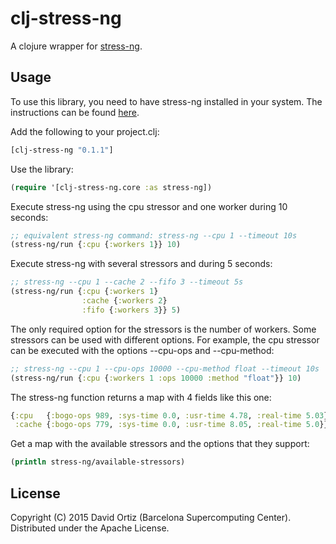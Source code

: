 # clj-stress-ng

A clojure wrapper for [stress-ng](http://kernel.ubuntu.com/~cking/stress-ng/).

## Usage

To use this library, you need to have stress-ng installed in your system.
The instructions can be found [here](http://kernel.ubuntu.com/~cking/stress-ng/).

Add the following to your project.clj:
```clojure
[clj-stress-ng "0.1.1"]
```

Use the library:
```clojure
(require '[clj-stress-ng.core :as stress-ng])
```

Execute stress-ng using the cpu stressor and one worker during 10 seconds:
```clojure
;; equivalent stress-ng command: stress-ng --cpu 1 --timeout 10s
(stress-ng/run {:cpu {:workers 1}} 10)
```

Execute stress-ng with several stressors and during 5 seconds:
```clojure
;; stress-ng --cpu 1 --cache 2 --fifo 3 --timeout 5s
(stress-ng/run {:cpu {:workers 1}
                :cache {:workers 2}
                :fifo {:workers 3}} 5)
```

The only required option for the stressors is the number of workers.
Some stressors can be used with different options. For example,
the cpu stressor can be executed with the options --cpu-ops and
--cpu-method:
```clojure
;; stress-ng --cpu 1 --cpu-ops 10000 --cpu-method float --timeout 10s
(stress-ng/run {:cpu {:workers 1 :ops 10000 :method "float"}} 10)
```

The stress-ng function returns a map with 4 fields like this one:
```clojure
{:cpu   {:bogo-ops 989, :sys-time 0.0, :usr-time 4.78, :real-time 5.03}
 :cache {:bogo-ops 779, :sys-time 0.0, :usr-time 8.05, :real-time 5.0}}
```

Get a map with the available stressors and the options that they support:
```clojure
(println stress-ng/available-stressors)
```

## License

Copyright (C) 2015 David Ortiz (Barcelona Supercomputing Center).
Distributed under the Apache License.
